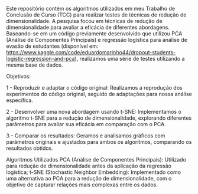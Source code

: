   Este repositório contém os algoritmos utilizados em meu Trabalho de Conclusão de Curso (TCC) para realizar testes de técnicas de redução de dimensionalidade. A pesquisa focou em técnicas de redução de dimensionalidade para avaliar a eficácia de diferentes abordagens.
Baseando-se em um código previamente desenvolvido que utilizou PCA (Análise de Componentes Principais) e regressão logística para análise de evasão de estudantes (disponível em: https://www.kaggle.com/code/eduardomarinho44/dropout-students-logistic-regression-and-pca),
realizamos uma série de testes utilizando a mesma base de dados.

  Objetivos:
  
1 - Reproduzir e adaptar o código original: Realizamos a reprodução dos experimentos do código original, seguido de adaptações para nossa análise específica.

2 - Desenvolver uma nova abordagem usando t-SNE: Implementamos o algoritmo t-SNE para a redução de dimensionalidade, explorando diferentes parâmetros para avaliar sua eficácia em comparação com o PCA.

3 - Comparar os resultados: Geramos e analisamos gráficos com parâmetros originais e ajustados para ambos os algoritmos, comparando os resultados obtidos.

  Algoritmos Utilizados
PCA (Análise de Componentes Principais): Utilizado para redução de dimensionalidade antes da aplicação da regressão logística;
t-SNE (Stochastic Neighbor Embedding): Implementado como uma alternativa ao PCA para a redução de dimensionalidade, com o objetivo de capturar relações mais complexas entre os dados.
